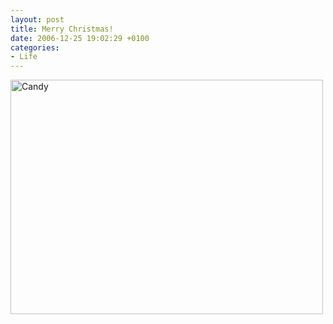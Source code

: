 ```yaml
---
layout: post
title: Merry Christmas!
date: 2006-12-25 19:02:29 +0100
categories:
- Life
---
```

<a href="http://www.flickr.com/photos/janos/332867873/"><img src="http://farm1.static.flickr.com/140/332867873_48e1046bcd.jpg" width="500" height="375" alt="Candy" border="0" class="image" /></a>

